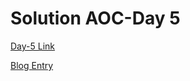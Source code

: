 # Solution AOC-Day 5 

[Day-5 Link](https://adventofcode.com/2018/day/5)

[Blog Entry](https://cesarvr.io/post/rust-performance/)
